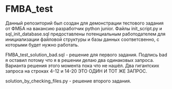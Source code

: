 # FMBA_test
Данный репозиторий был создан для демонстрации тестового задания от ФМБА на вакансию разработчик python junior.
Файлы init_script.py и sql_init_database.sql предоставлены потенциальным работодателем для инициализации файловой структуры и базы данных соответсвенно, с которыми будет нужно работать.

FMBA_test_solution_bad.sql - решение для первого задания. Подпись bad я оставил потому что я в решении делаю два одинаковых запроса. Варианта решения этого момента пока что не нашёл. Два гигантских запроса на строках 4-12 и 14-20 ЭТО ОДИН И ТОТ ЖЕ ЗАПРОС.

solution_by_checking_files.py - решение второго задания. 
